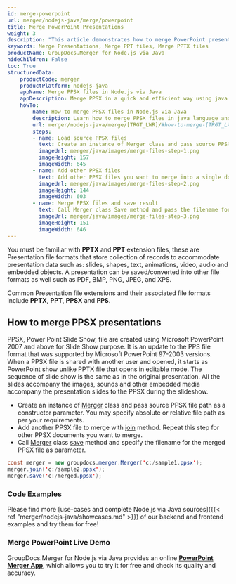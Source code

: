 ```yaml
---
id: merge-powerpoint
url: merger/nodejs-java/merge/powerpoint
title: Merge PowerPoint Presentations
weight: 3
description: "This article demonstrates how to merge PowerPoint presentation files of PPT, PPTX, ODP and may other formats with couple java code lines and GroupDocs.Merger for Node.js via Java."
keywords: Merge Presentations, Merge PPT files, Merge PPTX files
productName: GroupDocs.Merger for Node.js via Java
hideChildren: False
toc: True
structuredData:
    productCode: merger
    productPlatform: nodejs-java
    appName: Merge PPSX files in Node.js via Java
    appDescription: Merge PPSX in a quick and efficient way using java language and GroupDocs.Merger for Node.js via Java API, without the use of any third-party software like Microsoft or Open Office.
    howTo:
        name: How to merge PPSX files in Node.js via Java 
        description: Learn how to merge PPSX files in java language and GroupDocs.Merger for Node.js via Java API, without the use of any third-party software like Microsoft or Open Office.
        url: merger/nodejs-java/merge/[TRGT_LWR]/#how-to-merge-[TRGT_LWR]-files-in-c
        steps:
        - name: Load source PPSX files 
          text: Create an instance of Merger class and pass source PPSX file path as a constructor parameter. You may specify absolute or relative file path as per your requirements. 
          imageUrl: merger/java/images/merge-files-step-1.png
          imageHeight: 157
          imageWidth: 645
        - name: Add other PPSX files
          text: Add other PPSX files you want to merge into a single document with Join method of Merger class.
          imageUrl: merger/java/images/merge-files-step-2.png
          imageHeight: 144
          imageWidth: 603
        - name: Merge PPSX files and save result 
          text: Call Merger class Save method and pass the filename for the resultant PPSX file as parameter.
          imageUrl: merger/java/images/merge-files-step-3.png
          imageHeight: 151
          imageWidth: 646
---
```


You must be familiar with **PPTX** and **PPT** extension files, these are Presentation file formats that store collection of records to accommodate presentation data such as: slides, shapes, text, animations, video, audio and embedded objects. A presentation can be saved/converted into other file formats as well such as PDF, BMP, PNG, JPEG, and XPS.

Common Presentation file extensions and their associated file formats include **PPTX**, **PPT**, **PPSX** and **PPS**.

## How to merge PPSX presentations

PPSX, Power Point Slide Show, file are created using Microsoft PowerPoint 2007 and above for Slide Show purpose. It is an update to the PPS file format that was supported by Microsoft PowerPoint 97-2003 versions. When a PPSX file is shared with another user and opened, it starts as PowerPoint show unlike PPTX file that opens in editable mode. The sequence of slide show is the same as in the original presentation. All the slides accompany the images, sounds and other embedded media accompany the presentation slides to the PPSX during the slideshow.

* Create an instance of [Merger](https://reference.groupdocs.com/merger/java/com.groupdocs.merger/Merger) class and pass source PPSX file path as a constructor parameter. You may specify absolute or relative file path as per your requirements.
* Add another PPSX file to merge with [join](https://reference.groupdocs.com/merger/java/com.groupdocs.merger/Merger#join(java.io.InputStream)) method. Repeat this step for other PPSX documents you want to merge.
* Call [Merger](https://reference.groupdocs.com/merger/java/com.groupdocs.merger/Merger) class [save](https://reference.groupdocs.com/merger/java/com.groupdocs.merger/Merger#save(java.io.OutputStream)) method and specify the filename for the merged PPSX file as parameter.

```java
const merger = new groupdocs.merger.Merger('c:/sample1.ppsx');
merger.join('c:/sample2.ppsx');
merger.save('c:/merged.ppsx');
```

### Code Examples

Please find more [use-cases and complete Node.js via Java sources]({{< ref "merger/nodejs-java/showcases.md" >}}) of our backend and frontend examples and try them for free!

### Merge PowerPoint Live Demo

GroupDocs.Merger for Node.js via Java provides an online [**PowerPoint Merger App**](https://products.groupdocs.app/merger/powerpoint), which allows you to try it for free and check its quality and accuracy.
